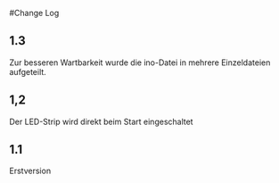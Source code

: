 #Change Log
## 1.3
Zur besseren Wartbarkeit wurde die ino-Datei in mehrere Einzeldateien aufgeteilt.
## 1,2
Der LED-Strip wird direkt beim Start eingeschaltet
## 1.1
Erstversion